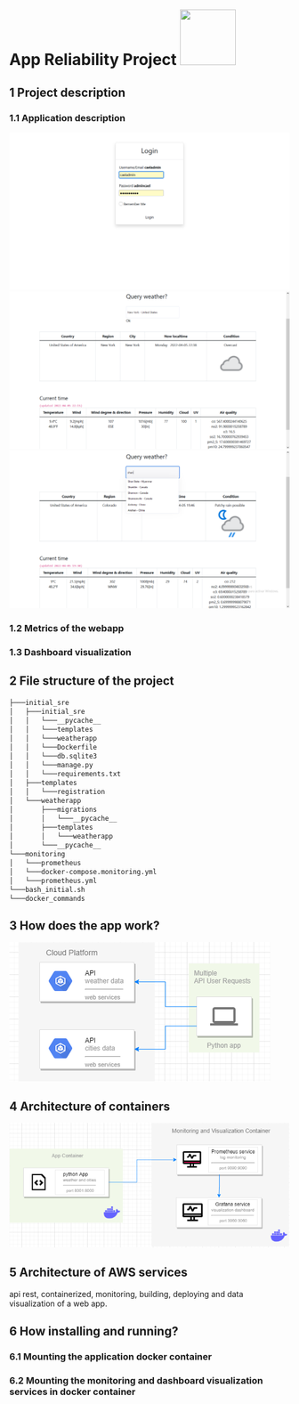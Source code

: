

#  App Reliability Project  <img src="https://i.pinimg.com/originals/89/27/01/892701252dab9ead045f745d999cf9fc.gif" width="100" height="100" />
## 1 Project description
### 1.1 Application description
![alt text](https://github.com/caeltarifa/software_site_realiability/blob/main/login.png)
![alt text](https://github.com/caeltarifa/software_site_realiability/blob/main/app_api.png)
![alt text](https://github.com/caeltarifa/software_site_realiability/blob/main/app_api_countries.png)
### 1.2 Metrics of the webapp

### 1.3 Dashboard visualization

## 2 File structure of the project

    ├───initial_sre
    │   ├───initial_sre
    │   │   └───__pycache__
    │   │   └───templates
    │   │   └───weatherapp
    │   │   └───Dockerfile
    │   │   └───db.sqlite3
    │   │   └───manage.py
    │   │   └───requirements.txt
    │   ├───templates
    │   │   └───registration
    │   └───weatherapp
    │       ├───migrations
    │       │   └───__pycache__
    │       ├───templates
    │       │   └───weatherapp
    │       └───__pycache__
    └───monitoring
    │   └───prometheus
    │   └───docker-compose.monitoring.yml
    │   └───prometheus.yml
    └───bash_initial.sh
    └───docker_commands
        
## 3 How does the app work?
![alt text](https://github.com/caeltarifa/software_site_realiability/blob/main/arquitecture_app.png)

## 4 Architecture of containers
![alt text](https://github.com/caeltarifa/software_site_realiability/blob/main/containers.png)

## 5 Architecture of AWS services

api rest, containerized, monitoring, building, deploying and data visualization of a web app.



## 6 How installing and running?

### 6.1 Mounting the application docker container

### 6.2 Mounting the monitoring and dashboard visualization services in docker container



